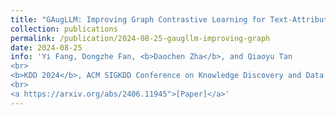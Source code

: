 ```yaml
---
title: "GAugLLM: Improving Graph Contrastive Learning for Text-Attributed Graphs with Large Language Models"
collection: publications
permalink: /publication/2024-08-25-gaugllm-improving-graph
date: 2024-08-25
info: 'Yi Fang, Dongzhe Fan, <b>Daochen Zha</b>, and Qiaoyu Tan
<br>
<b>KDD 2024</b>, ACM SIGKDD Conference on Knowledge Discovery and Data Mining
<br>
<a https://arxiv.org/abs/2406.11945">[Paper]</a>'
---
```

